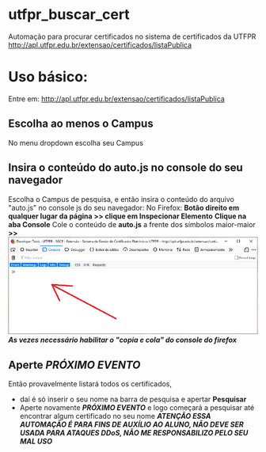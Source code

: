 # utfpr_buscar_cert
  Automação para procurar certificados no sistema de certificados da UTFPR http://apl.utfpr.edu.br/extensao/certificados/listaPublica

# Uso básico:

  Entre em:
  http://apl.utfpr.edu.br/extensao/certificados/listaPublica
  
  ## Escolha ao menos o Campus
  No menu dropdown escolha seu Campus

  ## Insira o conteúdo do auto.js no console do seu navegador
  Escolha o Campus de pesquisa, e então insira o conteúdo do arquivo "auto.js" no console js do seu navegador:
  No Firefox:
  **Botão direito em qualquer lugar da página >> clique em Inspecionar Elemento**
  **Clique na aba Console**
  Cole o conteúdo de **auto.js** a frente dos símbolos maior-maior **>>**
  <img src="https://github.com/cesarjhony/utfpr_buscar_cert/raw/master/imagens/auto1.png">
  ***As vezes necessário habilitar o "copia e cola" do console do firefox***
  
  ## Aperte ***PRÓXIMO EVENTO***
  Então provavelmente listará todos os certificados,
  * daí é só inserir o seu nome na barra de pesquisa e apertar **Pesquisar**
  * Aperte novamente ***PRÓXIMO EVENTO*** e logo começará a pesquisar até encontrar algum certificado no seu nome
  ***ATENÇÃO ESSA AUTOMAÇÃO É PARA FINS DE AUXÍLIO AO ALUNO, NÃO DEVE SER USADA PARA ATAQUES DDoS, NÃO ME RESPONSABILIZO PELO SEU MAL USO***
